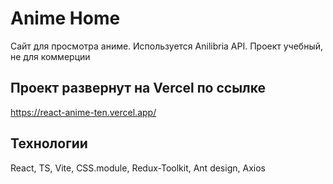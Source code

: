 # Anime Home
Сайт для просмотра аниме. Используется Anilibria API. Проект учебный, не для коммерции

## Проект развернут на Vercel по ссылке
https://react-anime-ten.vercel.app/

## Технологии 
React, TS, Vite, CSS.module, Redux-Toolkit, Ant design, Axios
